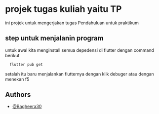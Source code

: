 # projek tugas kuliah yaitu TP

ini projek untuk mengerjakan tugas Pendahuluan untuk praktikum

## step untuk menjalanin program

untuk awal kita menginstall semua depedensi di flutter dengan command berikut

```bash
  flutter pub get
```

setalah itu baru menjalankan flutternya dengan klik debuger atau dengan menekan f5

## Authors

- [@Bagheera30](https://github.com/bagheera30)
